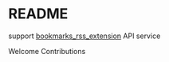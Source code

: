 # README

support [bookmarks_rss_extension](https://huxinghai1988/bookmarks_rss_extension) API service



Welcome  Contributions 